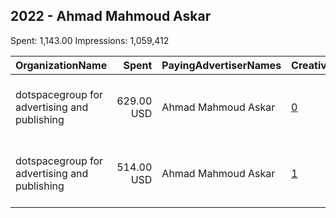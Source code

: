## 2022 - Ahmad Mahmoud Askar 
Spent: 1,143.00
Impressions: 1,059,412

|OrganizationName|Spent|PayingAdvertiserNames|CreativeUrls|Impressions|Genders|AgeBrackets|CountryCodes|BillingAddresses|CandidateBallotInformation|
|:---|---:|:---|:---|---:|:---|:---|:---|:---|:---|
|dotspacegroup for advertising and publishing|629.00 USD|Ahmad Mahmoud Askar|[0](https://www.snap.com/political-ads/asset/33c9e38120fbc3ab7bd6f798cca3b2dd9707591e09b8d84bfa41f5041330f9e3?mediaType=jpeg)|586,782||21+|kuwait|"Media City, Knowledge Village, Choueiri Group Building,Dubai,251589 - Dubai - U.A.E,AE"|Ahmad Mahmoud Askar|
|dotspacegroup for advertising and publishing|514.00 USD|Ahmad Mahmoud Askar|[1](https://www.snap.com/political-ads/asset/15e184d858503ddb47f20ff771418861beec6cdf776104edc09e1ee5a671f55c?mediaType=mp4)|472,630||21+|kuwait|"Media City, Knowledge Village, Choueiri Group Building,Dubai,251589 - Dubai - U.A.E,AE"|Ahmad Mahmoud Askar|
